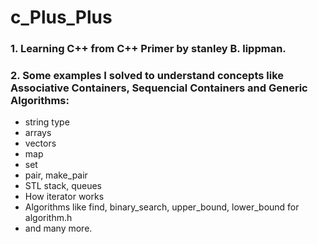 # c_Plus_Plus
### 1. Learning C++ from C++ Primer by stanley B. lippman. ###

### 2. Some examples I solved to understand concepts like Associative Containers, Sequencial Containers and Generic Algorithms: ###
- string type
- arrays
- vectors
- map
- set
- pair, make_pair
- STL stack, queues
- How iterator works
- Algorithms like find, binary_search, upper_bound, lower_bound for algorithm.h
- and many more.
